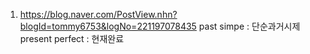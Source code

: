1. https://blog.naver.com/PostView.nhn?blogId=tommy6753&logNo=221197078435
past simpe : 단순과거시제
present perfect : 현재완료
